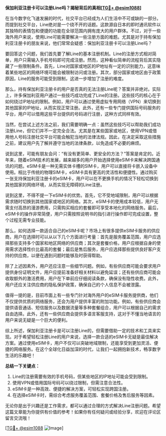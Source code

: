 **保加利亚注册卡可以注册Line吗？揭秘背后的真相[[TG💪+ @esim1088](https://t.me/s/esim1088)]**

在当今数字化飞速发展的时代，社交平台已经成为人们生活中不可或缺的一部分。而提到社交平台，Line绝对是一个绕不开的话题。这款源自日本的即时通讯软件以其独特的表情包和便捷的功能在全球范围内拥有庞大的用户群体。不过，对于一些海外用户来说，使用Line可能需要解决一些注册方面的难题。尤其是对于持有保加利亚注册卡的朋友来说，他们常常会疑惑：保加利亚注册卡可以注册Line吗？

要回答这个问题，我们首先要了解Line的基本注册机制。Line的注册方式相对简单，用户只需输入手机号码即可完成注册。然而，这种看似简单的流程背后其实隐藏了一些限制条件。首先，Line对国家或地区的IP地址有一定的识别能力，这意味着某些地区的网络环境可能会被限制访问或注册。其次，部分国家或地区由于政策原因，Line的服务可能受到限制，这进一步增加了注册的难度。

那么，持有保加利亚注册卡的用户是否真的无法注册Line呢？答案并非绝对。实际上，许多保加利亚用户通过一些技巧成功完成了Line的注册。这些技巧的核心在于如何绕过IP地址的限制。例如，用户可以通过使用虚拟专用网络（VPN）来切换到其他国家的IP地址，从而实现正常注册。此外，还有一些专门提供国际号码服务的平台，用户可以借用这些平台提供的号码进行注册，这种方式同样有效。

当然，在尝试上述方法之前，我们需要明确一点：虽然这些技巧可以帮助我们成功注册Line，但它们并不一定完全合法。尤其是在某些国家或地区，使用VPN或借用他人号码注册社交平台可能会触犯当地的法律法规。因此，在决定采取这些措施之前，建议用户先了解并遵守当地的法律条款，以免造成不必要的麻烦。

说到这里，可能有朋友会问：“有没有更简单、更安全的方法？”答案是肯定的。近年来，随着eSIM技术的发展，越来越多的用户开始选择使用eSIM卡来解决跨国通讯的问题。eSIM卡是一种无需实体卡槽的SIM卡，用户可以直接将卡嵌入设备中使用。相比于传统的物理SIM卡，eSIM卡具有更高的灵活性和便捷性。通过购买一张支持保加利亚注册卡的eSIM卡，用户可以在不更换手机的情况下轻松切换到其他国家的网络环境，从而实现无障碍的Line注册。

说到这里，不得不提一下eSIM卡的优势。首先，它不受地域限制，用户可以根据需求随时切换到其他国家或地区的网络。其次，eSIM卡的使用成本较低，用户无需支付高昂的漫游费用，只需购买相应的套餐即可享受本地化的网络服务。最后，eSIM卡的操作非常简便，用户只需按照说明书的指引进行操作即可完成设置，整个过程无需专业技能。

那么，如何选择一款适合自己的eSIM卡呢？市场上有很多提供eSIM卡服务的供应商，用户在选择时可以从以下几个方面进行考量：首先是服务覆盖范围，用户应选择那些支持多个国家和地区网络的供应商；其次是套餐价格，用户应根据自身的使用需求选择性价比最高的套餐；最后是售后服务，用户应选择那些提供良好客户支持的供应商，以便在遇到问题时能够及时获得帮助。

除了上述因素外，用户还应注意一些细节问题。例如，有些供应商可能会要求用户提供身份证明文件，用户应提前准备好相关材料以避免延误；还有些供应商可能会收取额外的激活费用，用户在下单前应仔细阅读条款，确保没有隐性收费。此外，用户还应关注供应商的隐私保护政策，确保自己的个人信息不会被泄露。

值得一提的是，目前市面上有一些专门针对海外用户的eSIM卡服务提供商，他们不仅提供优质的网络服务，还会为用户提供丰富的附加功能。例如，有些供应商会提供语音通话、短信服务以及数据流量等多种套餐组合，用户可以根据自己的需求自由选择。此外，还有一些供应商会提供多语言客服支持，这对于不懂当地语言的用户来说无疑是一个巨大的便利。

综上所述，保加利亚注册卡是可以注册Line的，但需要借助一定的技术和工具来实现。对于希望轻松注册Line的用户来说，选择一款合适的eSIM卡无疑是最佳解决方案。通过使用eSIM卡，用户不仅可以突破地域限制，还能享受到更加灵活、便捷的网络服务。在这个全球化日益加深的时代，让我们一起拥抱新技术，畅享数字生活的乐趣吧！

**总结一下关键点：**  
1. Line的注册需要有效的手机号码，但某些地区的IP地址可能会受到限制。  
2. 使用VPN或借用国际号码可以绕过限制，但需注意合法性。  
3. eSIM卡是一种高效、便捷的解决方案，可轻松实现跨国注册。  
4. 在选择eSIM卡时，需综合考虑服务覆盖范围、套餐价格及售后服务等因素。  

无论你是出于兴趣还是工作需求，都可以通过合理的方式解决Line注册问题。希望这篇文章能为你提供有价值的参考！如果你有任何疑问或经验分享，欢迎在评论区留言交流哦！

[[TG💪+ @esim1088](https://t.me/s/esim1088) ![Image](https://i.postimg.cc/4NQfJmqS/Snipaste-2025-05-13-00-14-12.png)]